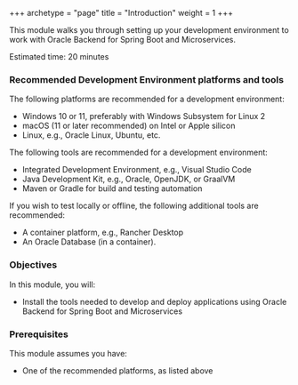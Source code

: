 +++
archetype = "page"
title = "Introduction"
weight = 1
+++


This module walks you through setting up your development environment to work with Oracle Backend for Spring Boot and Microservices.

Estimated time: 20 minutes

### Recommended Development Environment platforms and tools

The following platforms are recommended for a development environment:

- Windows 10 or 11, preferably with Windows Subsystem for Linux 2
- macOS (11 or later recommended) on Intel or Apple silicon
- Linux, e.g., Oracle Linux, Ubuntu, etc.

The following tools are recommended for a development environment:

- Integrated Development Environment, e.g., Visual Studio Code
- Java Development Kit, e.g., Oracle, OpenJDK, or GraalVM
- Maven or Gradle for build and testing automation

If you wish to test locally or offline, the following additional tools are recommended:

- A container platform, e.g., Rancher Desktop
- An Oracle Database (in a container).

### Objectives

In this module, you will:

- Install the tools needed to develop and deploy applications using Oracle Backend for Spring Boot and Microservices

### Prerequisites

This module assumes you have:

- One of the recommended platforms, as listed above
